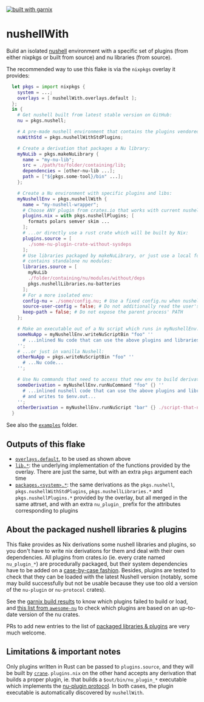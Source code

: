[![built with garnix](https://img.shields.io/endpoint.svg?url=https%3A%2F%2Fgarnix.io%2Fapi%2Fbadges%2FYPares%2FnushellWith%3Fbranch%3Dmaster)](https://garnix.io/repo/YPares/nushellWith)

# nushellWith

Build an isolated [nushell](https://www.nushell.sh/) environment with a specific
set of plugins (from either nixpkgs or built from source) and nu libraries (from
source).

The recommended way to use this flake is via the `nixpkgs` overlay it provides:

```nix
  let pkgs = import nixpkgs {
    system = ...;
    overlays = [ nushellWith.overlays.default ];
  };
  in {
    # Get nushell built from latest stable version on GitHub:
    nu = pkgs.nushell;

    # A pre-made nushell environment that contains the plugins vendored by the Nushell team:
    nuWithStd = pkgs.nushellWithStdPlugins;

    # Create a derivation that packages a Nu library:
    myNuLib = pkgs.makeNuLibrary {
      name = "my-nu-lib";
      src = ./path/to/folder/containing/lib;
      dependencies = [other-nu-lib ...];
      path = ["${pkgs.some-tool}/bin" ...];
    };

    # Create a Nu environment with specific plugins and libs:
    myNushellEnv = pkgs.nushellWith {
      name = "my-nushell-wrapper";
      # Choose ANY plugin from crates.io that works with current nushell version:
      plugins.nix = with pkgs.nushellPlugins; [
        formats polars semver skim ...
      ];
      # ...or directly use a rust crate which will be built by Nix:
      plugins.source = [
        ./some-nu-plugin-crate-without-sysdeps
      ];
      # Use libraries packaged by makeNuLibrary, or just use a local folder that
      # contains standalone nu modules:
      libraries.source = [
        myNuLib
        ./folder/containing/nu/modules/without/deps
        pkgs.nushellLibraries.nu-batteries
      ];
      # For a more isolated env:
      config-nu = ./some/config.nu; # Use a fixed config.nu when nushell starts
      source-user-config = false; # Do not additionally read the user's ~/.config/nushell/config.nu
      keep-path = false; # Do not expose the parent process' PATH 
    };

    # Make an executable out of a Nu script which runs in myNushellEnv:
    someNuApp = myNushellEnv.writeNuScriptBin "foo" ''
      # ...inlined Nu code that can use the above plugins and libraries...
    '';
    # ...or just in vanilla Nushell:
    otherNuApp = pkgs.writeNuScriptBin "foo" ''
      # ...Nu code...
    '';

    # Use Nu commands that need to access that new env to build derivations:
    someDerivation = myNushellEnv.runNuCommand "foo" {} ''
      # ...inlined nushell code that can use the above plugins and libraries
      # and writes to $env.out...
    '';
    otherDerivation = myNushellEnv.runNuScript "bar" {} ./script-that-needs-plugins-and-libs.nu [scriptArg1 scriptArg2 ...];
  }
```

See also the [`examples`](./examples) folder.

## Outputs of this flake

- [`overlays.default`](./flake.nix), to be used as shown above
- [`lib.*`](./nix-src/lib.nix): the underlying implementation of the functions
  provided by the overlay. There are just the same, but with an extra `pkgs`
  argument each time
- [`packages.<system>.*`](./nix-src/nu-libs-and-plugins.nix): the same
  derivations as the `pkgs.nushell`, `pkgs.nushellWithStdPlugins`,
  `pkgs.nushellLibraries.*` and `pkgs.nushellPlugins.*` provided by the overlay,
  but all merged in the same attrset, and with an extra `nu_plugin_` prefix for
  the attributes corresponding to plugins

## About the packaged nushell libraries & plugins

This flake provides as Nix derivations some nushell libraries and plugins, so
you don't have to write nix derivations for them and deal with their own
dependencies. All plugins from crates.io (ie. every crate named `nu_plugin_*`)
are procedurally packaged, but their system dependencies have to be added on a
[case-by-case fashion](./nix-src/plugin-sysdeps.nix). Besides, plugins are
tested to check that they can be loaded with the latest Nushell version
(notably, some may build successfully but not be usable because they use too old
a version of the `nu-plugin` or `nu-protocol` crates).

See the [garnix build results](https://garnix.io/repo/YPares/nushellWith) to
know which plugins failed to build or load, and
[this list from `awesome-nu`](https://github.com/nushell/awesome-nu/blob/main/plugin_details.md)
to check which plugins are based on an up-to-date version of the nu crates.

PRs to add new entries to the list of
[packaged libraries & plugins](./nix-src/nu-libs-and-plugins.nix) are very much
welcome.

## Limitations & important notes

Only plugins written in Rust can be passed to `plugins.source`, and they will be
built by [`crane`](https://github.com/ipetkov/crane). `plugins.nix` on the other
hand accepts any derivation that builds a proper plugin, ie. that builds a
`$out/bin/nu_plugin_*` executable which implements the
[nu-plugin protocol](https://www.nushell.sh/contributor-book/plugins.html). In
both cases, the plugin executable is automatically discovered by `nushellWith`.
